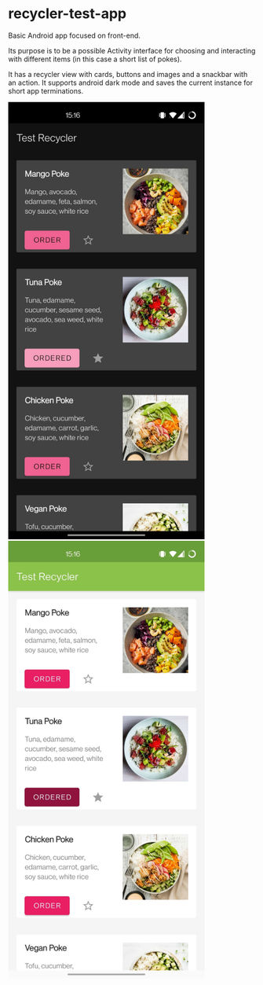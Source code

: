 # recycler-test-app
Basic Android app focused on front-end. 

Its purpose is to be a possible Activity interface for choosing  and interacting with different items (in this case a short list of pokes).

It has a recycler view with cards, buttons and images and a snackbar with an action. It supports android dark mode and saves the current instance for short app terminations.


<img src="/screenshots/dark.jpg?raw=true" width="400"> <img src="/screenshots/light.jpg?raw=true" width="400">








